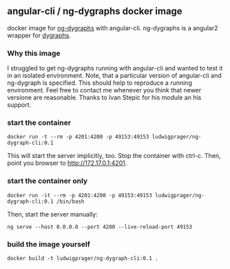 ## angular-cli / ng-dygraphs docker image
docker image for [ng-dygraphs](https://www.npmjs.com/package/ng-dygraphs) with angular-cli.
ng-dygraphs is a angular2 wrapper for [dygraphs](http://dygraphs.com).

### Why this image
I struggled to get ng-dygraphs running with angular-cli and wanted to test it in an isolated environment.
Note, that a particular version of angular-cli and ng-dygraph is specified. This should help to reproduce a running environment. Feel free to contact me whenever you think that newer versione are reasonable.
Thanks to Ivan Stepic for his module an his support.

### start the container

```
docker run -t --rm -p 4201:4200 -p 49153:49153 ludwigprager/ng-dygraph-cli:0.1
```

This will start the server implicitly, too.
Stop the container with ctrl-c.
Then, point you browser to http://172.17.0.1:4201.


### start the container only

```
docker run -it --rm -p 4201:4200 -p 49153:49153 ludwigprager/ng-dygraph-cli:0.1 /bin/bash
```

Then, start the server manually:

```
ng serve --host 0.0.0.0 --port 4200 --live-reload-port 49153
```

### build the image yourself

```
docker build -t ludwigprager/ng-dygraph-cli:0.1 .
```
